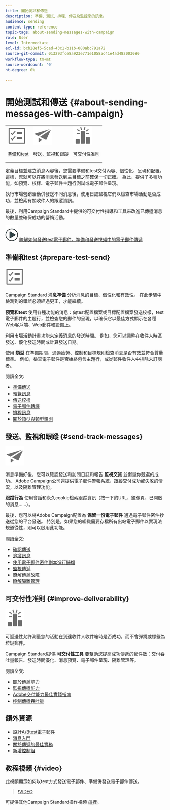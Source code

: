 ```yaml
---
title: 開始測試和傳送
description: 準備、測試、排程、傳送及監控您的訊息。
audience: sending
content-type: reference
topic-tags: about-sending-messages-with-campaign
role: User
level: Intermediate
exl-id: bcb28ef5-5cad-43c1-b11b-080abc791a72
source-git-commit: 013293fce8a923e771e10585c41e4ad482003080
workflow-type: tm+mt
source-wordcount: '0'
ht-degree: 0%

---
```


# 開始測試和傳送 {#about-sending-messages-with-campaign}

<table>
<tr>
<td><img src="assets/do-not-localize/icon_prepare.svg" width="60px"><p><a href="#prepare-test-send">準備和test</a></p></td>
<td><img src="assets/do-not-localize/icon_send.svg" width="60px"><p><a href="#send-track-messages">發送、監視和跟蹤</a></p></td>
<td><img src="assets/do-not-localize/icon_deliverability.svg" width="60px"><p><a href="#improve-deliverability">可交付性准則</a></p></td></tr>
</table>

定義目標並建立消息內容後，您需要準備和test交付內容、個性化、呈現和配置。 這樣，您就可以在將消息發送到主目標之前確保一切正確。 為此，提供了多種功能，如預覽、校樣、電子郵件主題行測試或電子郵件呈現。

執行市場營銷活動併發送不同消息後，使用日誌監視它們以檢查市場活動是否成功，並檢索有關收件人的跟蹤資訊。

最後，利用Campaign Standard中提供的可交付性指導和工具來改進已傳遞消息的數量並確保成功的營銷活動。

![](assets/do-not-localize/how-to-video.png) [瞭解如何發送test電子郵件、準備和發送視頻中的電子郵件傳遞](#video)

## 準備和test {#prepare-test-send}

<img src="assets/do-not-localize/icon_prepare.svg" width="60px">

Campaign Standard **消息準備** 分析消息的目標、個性化和有效性。 在此步驟中檢測到的錯誤必須經過更正，才能繼續。

**預覽和test** 使用各種功能的消息：向test配置檔案或目標配置檔案發送校樣，test電子郵件的主題行，並檢查您的郵件的呈現，以確保它以最佳方式顯示在各種Web客戶端、Web郵件和設備上。

利用市場活動計畫功能來定義消息的發送時間。 例如，您可以調整在收件人時區發送、優化發送時間或計算發送日期。

使用 **類型** 在準備期間，通過疲勞、控制和目標規則檢查消息是否有效並符合質量標準。 例如，檢查電子郵件是否始終包含主題行，或從郵件收件人中排除未訂閱者。

閱讀全文:

* [準備傳送](../../sending/using/preparing-the-send.md)
* [預覽訊息](../../sending/using/previewing-messages.md)
* [傳送校樣](../../sending/using/sending-proofs.md)
* [電子郵件轉譯](../../sending/using/email-rendering.md)
* [排程訊息](../../sending/using/about-scheduling-messages.md)
* [關於類型與類型規則](../../sending/using/about-typology-rules.md)

## 發送、監視和跟蹤 {#send-track-messages}

<img src="assets/do-not-localize/icon_send.svg"  width="60px">

消息準備好後，您可以確認發送和訪問日誌和報告 **監視交貨** 並衡量你競選的成功。 Adobe Campaign公司還提供電子郵件警報系統，跟蹤交付成功或失敗的情況，以及隔離管理功能。

**跟蹤行為** 使用會話和永久cookie檢索跟蹤資訊（按一下的URL、鏡像頁、已開啟的消息……）。

最後，您可以將Adobe Campaign配置為 **保留一份電子郵件** 通過電子郵件密件抄送從您的平台發送。 特別是，如果您的組織需要存檔所有出站電子郵件以實現法規遵從性，則可以啟用此功能。

閱讀全文:

* [確認傳送](../../sending/using/confirming-the-send.md)
* [追蹤訊息](../../sending/using/tracking-messages.md)
* [使用電子郵件密件副本進行歸檔](../../sending/using/archiving.md)
* [監視傳遞](../../sending/using/monitoring-a-delivery.md)
* [瞭解傳遞故障](../../sending/using/understanding-delivery-failures.md)
* [瞭解隔離管理](../../sending/using/understanding-quarantine-management.md)

## 可交付性准則 {#improve-deliverability}

<img src="assets/do-not-localize/icon_deliverability.svg"  width="60px">

可遞送性允許測量您的活動在到達收件人收件箱時是否成功，而不會彈跳或標籤為垃圾郵件。

Campaign Standard提供 **可交付性工具** 要幫助您提高成功傳遞的郵件數：交付吞吐量報告、發送時間優化、消息預覽、電子郵件呈現、隔離管理等。

閱讀全文:

* [關於傳遞能力](../../sending/using/about-deliverability.md)
* [監視傳遞能力](../../sending/using/monitor-deliverability.md)
* [Adobe交付能力最佳實踐指南](https://experienceleague.adobe.com/docs/deliverability-learn/deliverability-best-practice-guide/introduction.html?lang=zh-Hant)
* [控制傳遞吞吐量](../../reporting/using/delivery-throughput.md)

## 額外資源

* [設計A/Btest電子郵件](../../channels/using/designing-an-a-b-test-email.md)
* [消息入門](../../channels/using/key-steps-to-send-a-message.md)
* [關於傳遞的最佳實務](../../sending/using/delivery-best-practices.md)
* [新增控制組](../../sending/using/control-group.md)

## 教程視頻 {#video}

此視頻顯示如何以test方式發送電子郵件、準備併發送電子郵件傳送。

>[!VIDEO](https://video.tv.adobe.com/v/24013/)

可提供其他Campaign Standard操作視頻 [這裡](https://experienceleague.adobe.com/docs/campaign-standard-learn/tutorials/overview.html?lang=zh-Hant)。
